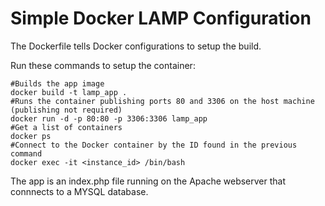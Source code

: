 # Simple Docker LAMP Configuration

The Dockerfile tells Docker configurations to setup the build. 

Run these commands to setup the container:
```
#Builds the app image
docker build -t lamp_app .
#Runs the container publishing ports 80 and 3306 on the host machine (publishing not required)
docker run -d -p 80:80 -p 3306:3306 lamp_app
#Get a list of containers
docker ps
#Connect to the Docker container by the ID found in the previous command
docker exec -it <instance_id> /bin/bash
```


The app is an index.php file running on the Apache webserver that connnects to a MYSQL database.
